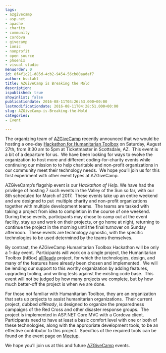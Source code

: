 ```yaml
---
tags:
- azgivecamp
- asp.net
- apache
- charity
- community
- cordova
- givecamp
- ionic
- nonprofit
- open source
- phoenix
- visual studio
menuorder: 0
id: 8f4f1c21-d85d-4cb2-9454-56cb80aadaf7
author: bsstahl
title: AZGiveCamp is Breaking the Mold
description: 
ispublished: true
showinlist: false
publicationdate: 2016-08-11T04:26:53.000+00:00
lastmodificationdate: 2016-08-11T04:28:51.000+00:00
slug: AZGiveCamp-is-Breaking-the-Mold
categories:
- Event

---
```

The organizing team of [AZGiveCamp](http://www.azgivecamp.org/) recently announced that we would be hosting a one-day [Hackathon for Humanitarian Toolbox](https://www.meetup.com/AZGiveCamp/events/233223409/) on Saturday, August 27th, from 8:30 am to 5pm at Ticketmaster in Scottsdale, AZ.  This event is a bit of a departure for us.  We have been looking for ways to evolve the organization to host more and different coding-for-charity events while continuing our mission to to help charitable and non-profit organizations in our community meet their technology needs.  We hope you’ll join us for this first experiment with other event types at AZGiveCamp.

AZGiveCamp’s flagship event is our *Hackathon of Help.* We have had the privilege of hosting 7 such events in the Valley of the Sun so far, with our 8th scheduled for March of 2017.  These events take up an entire weekend and are designed to put  multiple charity and non-profit organizations together with multiple development teams.  The teams are tasked with taking a project from idea to completion in the course of one weekend.  During these events, participants may chose to camp out at the event facility, stay up and work on their projects, or go home at night, returning to continue the project in the morning until the final turnover on Sunday afternoon.  These events are technology agnostic, with the specific technologies to be used determined by the teams themselves.

By contrast, the AZGiveCamp Humanitarian Toolbox Hackathon will be only a 1-day event.  Participants will work on a single project, the Humanitarian Toolbox (htBox) [allReady](http://htbox.org) project, for which the technologies, design, and many of the features have already been chosen and implemented.  We will be lending our support to this worthy organization by adding features, upgrading tooling, and writing tests against the existing code base.  This event will not be judged by how many projects we complete, but by how much better-off the project is when we are done.

For those not familiar with Humanitarian Toolbox, they are an organization that sets up projects to assist humanitarian organizations.  Their current project, dubbed *allReady*, is designed to organize the preparedness campaigns of the Red Cross and other disaster response groups.  The project is implemented in ASP.NET Core MVC with a Cordova client. Participants need to have at least a basic comfort level with one or both of these technologies, along with the appropriate development tools, to be an effective contributor to this project.  Specifics of the required tools can be found on the event page on [Meetup](https://www.meetup.com/AZGiveCamp/events/233223409/).

We hope you’ll join us at this and future [AZGiveCamp](http://www.azgivecamp.org/) events.